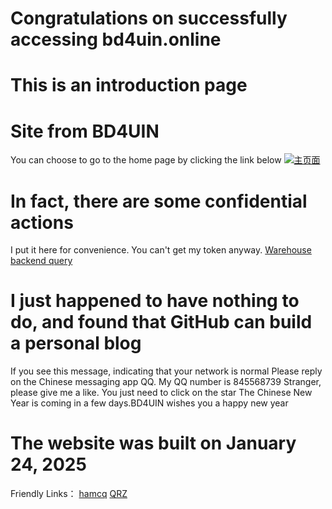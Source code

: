 # Congratulations on successfully accessing bd4uin.online
# This is an introduction page
# Site from BD4UIN
You can choose to go to the home page by clicking the link below
[![主页面](https://img.shields.io/badge/访问-主页面-blue)](MainPage.html)
# In fact, there are some confidential actions
I put it here for convenience. You can't get my token anyway.
[Warehouse backend query](https://bd4uin.online/confidential/Query.html)
# I just happened to have nothing to do, and found that GitHub can build a personal blog
If you see this message, indicating that your network is normal
Please reply on the Chinese messaging app QQ. My QQ number is 845568739
Stranger, please give me a like. You just need to click on the star
The Chinese New Year is coming in a few days.BD4UIN wishes you a happy new year
# The website was built on January 24, 2025
Friendly Links：
[hamcq](https://www.hamcq.cn/BD4UIN)
[QRZ](https://www.qrz.com/db/bd4uin)

